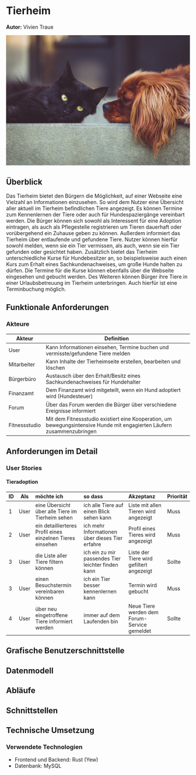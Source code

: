 # Tierheim

**Autor:** Vivien Traue

![Tierheim-Bild](media/tierheim.png)

## Überblick

Das Tierheim bietet den Bürgern die Möglichkeit, auf einer Webseite eine Vielzahl an Informationen einzusehen. So wird dem Nutzer eine Übersicht aller aktuell im Tierheim befindlichen Tiere angezeigt. Es können Termine zum Kennenlernen der Tiere oder auch für Hundespaziergänge vereinbart werden. Die Bürger können sich sowohl als Interessent für eine Adoption eintragen, als auch als Pflegestelle registrieren um Tieren dauerhaft oder vorübergehend ein Zuhause geben zu können. Außerdem informiert das Tierheim über entlaufende und gefundene Tiere. Nutzer können hierfür sowohl melden, wenn sie ein Tier vermissen, als auch, wenn sie ein Tier gefunden oder gesichtet haben. Zusätzlich bietet das Tierheim unterschiedliche Kurse für Hundebesitzer an, so beispielsweise auch einen Kurs zum Erhalt eines Sachkundenachweises, um große Hunde halten zu dürfen. Die Termine für die Kurse können ebenfalls über die Webseite eingesehen und gebucht werden. Des Weiteren können Bürger ihre Tiere in einer Urlaubsbetreuung im Tierheim unterbringen. Auch hierfür ist eine Terminbuchung möglich.


## Funktionale Anforderungen

### Akteure
| **Akteur** | **Definition** |
| --- | --- |
| User | Kann Informationen einsehen, Termine buchen und vermisste/gefundene Tiere melden |
| Mitarbeiter | Kann Inhalte der Tierheimseite erstellen, bearbeiten und löschen |
| Bürgerbüro | Austausch über den Erhalt/Besitz eines Sachkundenachweises für Hundehalter |
| Finanzamt | Dem Finanzamt wird mitgeteilt, wenn ein Hund adoptiert wird (Hundesteuer) |
| Forum | Über das Forum werden die Bürger über verschiedene Ereignisse informiert |
| Fitnessstudio | Mit dem Fitnessstudio existiert eine Kooperation, um bewegungsintensive Hunde mit engagierten Läufern zusammenzubringen |

## Anforderungen im Detail

### User Stories

#### Tieradoption

| **ID**| **Als**|   **möchte ich**   |  **so dass** | **Akzeptanz** | **Priorität**   |
|:-----|:----------:|:-------------------|:-------------|:---------|:----------------|
| 1 | User | eine Übersicht über alle Tiere im Tierheim sehen | ich alle Tiere auf einen Blick sehen kann | Liste mit allen Tieren wird angezeigt| Muss |
| 2 | User | ein detaillierteres Profil eines einzelnen Tieres einsehen | ich mehr Informationen über dieses Tier erfahre | Profil eines Tieres wird angezeigt | Muss |
| 3 | User | die Liste aller Tiere filtern können | ich ein zu mir passendes Tier leichter finden kann | Liste der Tiere wird gefiltert angezeigt | Sollte |
| 3 | User | einen Besuchstermin vereinbaren können | ich ein Tier besser kennenlernen kann | Termin wird gebucht | Muss |
| 4 | User | über neu eingetroffene Tiere informiert werden | immer auf dem Laufenden bin | Neue Tiere werden dem Forum-Service gemeldet | Sollte |

## Grafische Benutzerschnittstelle

## Datenmodell

## Abläufe

## Schnittstellen

## Technische Umsetzung

### Verwendete Technologien

- Frontend und Backend: Rust (Yew)
- Datenbank: MySQL
